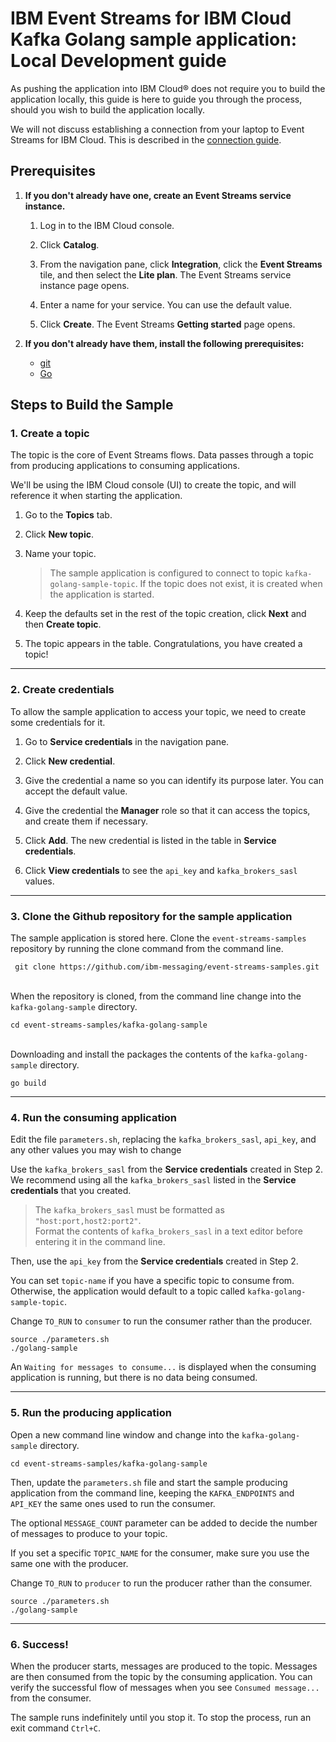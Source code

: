 # IBM Event Streams for IBM Cloud Kafka Golang sample application: Local Development guide

As pushing the application into IBM Cloud® does not require you to build the application locally, this guide is here to guide you through the process, should you wish to build the application locally.

We will not discuss establishing a connection from your laptop to Event Streams for IBM Cloud. This is described in the [connection guide](https://cloud.ibm.com/docs/services/EventStreams?topic=eventstreams-connecting#connecting).

## Prerequisites

1. **If you don't already have one, create an Event Streams service instance.**

   1. Log in to the IBM Cloud console.
  
   2. Click **Catalog**.
  
    3. From the navigation pane, click **Integration**, click the **Event Streams** tile, and then select the **Lite plan**. The Event Streams service instance page opens.
  
   4. Enter a name for your service. You can use the default value.
  
   5. Click **Create**. The Event Streams **Getting started** page opens. 

2. **If you don't already have them, install the following prerequisites:**
	
	* [git](https://git-scm.com/)
	* [Go](https://golang.org/doc/install)


## Steps to Build the Sample

### 1. **Create a topic**

   The topic is the core of Event Streams flows. Data passes through a topic from producing applications to consuming applications. 

   We'll be using the IBM Cloud console (UI) to create the topic, and will reference it when starting the application.

   1. Go to the **Topics** tab.
  
   2. Click **New topic**.
  
   3. Name your topic.
  
        > The sample application is configured to connect to topic `kafka-golang-sample-topic`. If the topic does not exist, it is created when the application is started. 

   4. Keep the defaults set in the rest of the topic creation, click **Next** and then **Create topic**.

   5. The topic appears in the table. Congratulations, you have created a topic!

---

### 2. **Create credentials**

   To allow the sample application to access your topic, we need to create some credentials for it. 

   1. Go to **Service credentials** in the navigation pane.
  
   2. Click **New credential**.
  
   3. Give the credential a name so you can identify its purpose later. You can accept the default value.
  
   4. Give the credential the **Manager** role so that it can access the topics, and create them if necessary. 
  
   5. Click **Add**. The new credential is listed in the table in **Service credentials**.
  
   6. Click **View credentials** to see the `api_key` and `kafka_brokers_sasl` values.

---

### 3. **Clone the Github repository for the sample application**

   The sample application is stored here. Clone the `event-streams-samples` repository by running the clone command from the command line. 

   ```
    git clone https://github.com/ibm-messaging/event-streams-samples.git
   ```

   <br/>
   When the repository is cloned, from the command line change into the <code>kafka-golang-sample</code> directory.

   ```
   cd event-streams-samples/kafka-golang-sample
   ```

   <br/>
   Downloading and install the packages the contents of the <code>kafka-golang-sample</code> directory.

   ```
   go build
   ```
---

### 4.  **Run the consuming application**
   
   Edit the file `parameters.sh`, replacing the `kafka_brokers_sasl`, `api_key`, and any other values you may wish to change
   
   Use the `kafka_brokers_sasl` from the **Service credentials** created in Step 2. We recommend using all the `kafka_brokers_sasl` listed in the **Service credentials** that you created.

   >The `kafka_brokers_sasl` must be formatted as `"host:port,host2:port2"`. </br> Format the contents of `kafka_brokers_sasl` in a text editor before entering it in the command line.

   Then, use the `api_key` from the **Service credentials** created in Step 2. 

   You can set `topic-name` if you have a specific topic to consume from. Otherwise, the application would default to a topic called `kafka-golang-sample-topic`.

   Change `TO_RUN` to `consumer` to run the consumer rather than the producer.

   ```
   source ./parameters.sh
   ./golang-sample
   ```

   An `Waiting for messages to consume...` is displayed when the consuming application is running, but there is no data being consumed. 

---

### 5. **Run the producing application**

   Open a new command line window and change into the <code>kafka-golang-sample</code> directory.

   ```
   cd event-streams-samples/kafka-golang-sample
   ```
   
   Then, update the `parameters.sh` file and start the sample producing application from the command line, keeping the `KAFKA_ENDPOINTS` and `API_KEY` the same ones used to run the consumer.

   The optional `MESSAGE_COUNT` parameter can be added to decide the number of messages to produce to your topic.

   If you set a specific `TOPIC_NAME` for the consumer, make sure you use the same one with the producer. 

   Change `TO_RUN` to `producer` to run the producer rather than the consumer.

   ```
   source ./parameters.sh
   ./golang-sample
   ```

---

### 6. **Success!**

   When the producer starts, messages are produced to the topic. Messages are then consumed from the topic by the consuming application.
   You can verify the successful flow of messages when you see `Consumed message...` from the consumer. 

   The sample runs indefinitely until you stop it. To stop the process, run an exit command `Ctrl+C`.